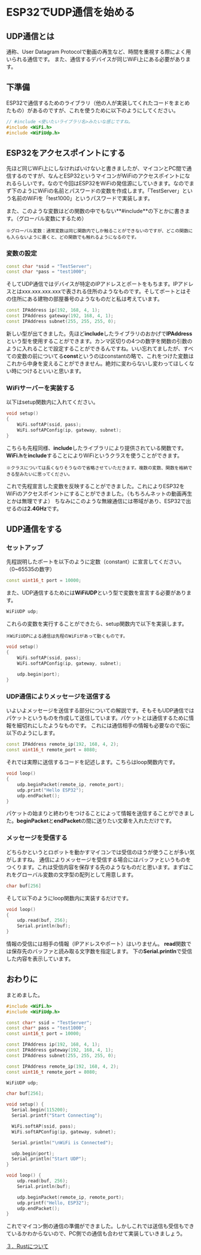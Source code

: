 # ESP32でUDP通信を始める
## UDP通信とは
通称、User Datagram Protocolで動画の再生など、時間を重視する際によく用いられる通信です。
また、通信するデバイスが同じWiFi上にある必要があります。

## 下準備
ESP32で通信するためのライブラリ（他の人が実装してくれたコードをまとめたもの）があるのですが、これを使うために以下のようにしてください。

```cpp
// #include <使いたいライブラリ名>みたいな感じですね。
#include <WiFi.h>
#include <WiFiUdp.h>
```

## ESP32をアクセスポイントにする
先ほど同じWiFi上にしなければいけないと書きましたが、マイコンとPC間で通信するのですが、なんとESP32というマイコンがWiFiのアクセスポイントになれるらしいです。なので今回はESP32をWiFiの発信源にしていきます。なのでまず下のようにWiFiの名前とパスワードの変数を作成します。「TestServer」という名前のWiFiを「test1000」というパスワードで実装します。

また、このような変数はどの関数の中でもない**#include**の下とかに書きます。（グローバル変数にするため）

`※グローバル変数：通常変数は同じ関数内でしか触ることができないのですが、どこの関数にも入らないように書くと、どの関数でも触れるようになるのです。`
### 変数の設定
```cpp
const char *ssid = "TestServer";
const char *pass = "test1000";
```

そしてUDP通信ではデバイスが特定のIPアドレスとポートをもちます。IPアドレスとはxxx.xxx.xxx.xxxで表される住所のようなものです。そしてポートとはその住所にある建物の部屋番号のようなものだと私は考えています。

```cpp
const IPAddress ip(192, 168, 4, 1);
const IPAddress gateway(192, 168, 4, 1);
const IPAddress subnet(255, 255, 255, 0);
```

新しい型が出てきました。先ほど**include**したライブラリのおかげで**IPAddress**という型を使用することができます。カンマ区切りの4つの数字を関数の引数のように入れることで設定することができるんですね。いい忘れてましたが、すべての変数の前についてる**const**というのはconstantの略で、これをつけた変数はこれから中身を変えることができません。絶対に変わらないし変わってほしくない時につけるといいと思います。

### WiFiサーバーを実装する
以下はsetup関数内に入れてください。

```cpp
void setup()
{
    WiFi.softAP(ssid, pass);
    WiFi.softAPConfig(ip, gateway, subnet);
}
```

こちらも先程同様、**include**したライブラリにより提供されている関数です。**WiFi.h**を**include**することによりWiFiというクラスを使うことができます。

`※クラスについては長くなりそうなので省略させていただきます。複数の変数、関数を格納できる型みたいに思ってください。`

これで先程宣言した変数を反映することができました。これによりESP32をWiFiのアクセスポイントにすることができました。（もちろんネットの動画再生とかは無理ですよ）
ちなみにこのような無線通信には帯域があり、ESP32で出せるのは**2.4GHz**です。

## UDP通信をする
### セットアップ
先程説明したポートを以下のように定数（constant）に宣言してください。（0~65535の数字）
```cpp
const uint16_t port = 10000;
```
また、UDP通信するためには**WiFiUDP**という型で変数を宣言する必要があります。
```cpp
WiFiUDP udp;
```
これらの変数を実行することができたら、setup関数内で以下を実装します。

`※WiFiUDPによる通信は先程のWiFiがあって動くものです。`

```cpp
void setup()
{
    WiFi.softAP(ssid, pass);
    WiFi.softAPConfig(ip, gateway, subnet);
    
    udp.begin(port);
}
```

### UDP通信によりメッセージを送信する
いよいよメッセージを送信する部分についての解説です。そもそもUDP通信ではパケットというものを作成して送信しています。パケットとは通信するために情報を細切れにしたようなものです。
これには通信相手の情報も必要なので仮に以下のようにします。
```cpp
const IPAddress remote_ip(192, 168, 4, 2);
const uint16_t remote_port = 8080;
```

それでは実際に送信するコードを記述します。こちらはloop関数内です。

```cpp
void loop()
{
    udp.beginPacket(remote_ip, remote_port);
    udp.print("Hello ESP32");
    udp.endPacket();
}
```

パケットの始まりと終わりをつけることによって情報を送信することができました。**beginPacket**と**endPacket**の間に送りたい文章を入れただけです。

### メッセージを受信する
どちらかというとロボットを動かすマイコンでは受信のほうが使うことが多い気がしますね。
通信によりメッセージを受信する場合にはバッファというものをつくります。これは受信内容を保存する先のようなものだと思います。まずはこれをグローバル変数の文字型の配列として用意します。

```cpp
char buf[256]
```

そして以下のようにloop関数内に実装するだけです。

```cpp
void loop()
{
    udp.read(buf, 256);
    Serial.println(buf);
}
```

情報の受信には相手の情報（IPアドレスやポート）はいりません。
**read**関数では保存先のバッファと読み取る文字数を指定します。
下の**Serial.println**で受信した内容を表示しています。


## おわりに
まとめました。
```cpp
#include <WiFi.h>
#include <WiFiUdp.h>

const char* ssid = "TestServer";
const char* pass = "test1000";
const uint16_t port = 10000;

const IPAddress ip(192, 168, 4, 1);
const IPAddress gateway(192, 168, 4, 1);
const IPAddress subnet(255, 255, 255, 0);

const IPAddress remote_ip(192, 168, 4, 2);
const uint16_t remote_port = 8080;

WiFiUDP udp;

char buf[256];

void setup() {
  Serial.begin(115200);
  Serial.printf("Start Connecting");

  WiFi.softAP(ssid, pass);
  WiFi.softAPConfig(ip, gateway, subnet);

  Serial.println("\nWiFi is Connected");

  udp.begin(port);
  Serial.println("Start UDP");
}

void loop() {
    udp.read(buf, 256);
    Serial.println(buf);

    udp.beginPacket(remote_ip, remote_port);
    udp.printf("Hello, ESP32");
    udp.endPacket();
}
```
これでマイコン側の通信の準備ができました。しかしこれでは送信も受信もできているかわからないので、PC側での通信も合わせて実装していきましょう。

[３．Rustについて](./start_rust.md)